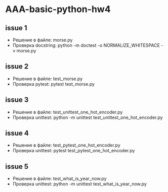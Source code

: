# AAA-basic-python-hw4
## issue 1
* Решение в файле: morse.py
* Проверка docstring: python -m doctest -o NORMALIZE_WHITESPACE -v morse.py

## issue 2
* Решение в файле: test_morse.py
* Проверка pytest: pytest test_morse.py

## issue 3
* Решение в файле: test_unittest_one_hot_encoder.py
* Проверка unittest: python -m unittest test_unittest_one_hot_encoder.py

## issue 4
* Решение в файле: test_pytest_one_hot_encoder.py
* Проверка unittest: pytest test_pytest_one_hot_encoder.py

## issue 5
* Решение в файле: test_what_is_year_now.py
* Проверка unittest: python -m unittest test_what_is_year_now.py